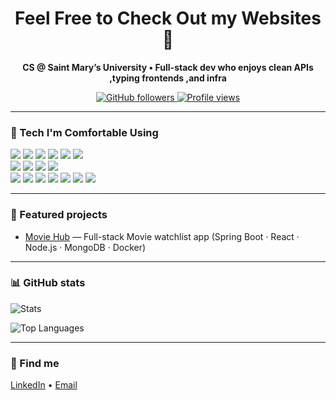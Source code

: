 <!-- Guard33 / Profile README -->

<h1 align="center">Feel Free to Check Out my Websites 👋</h1>
<p align="center">
  <b>CS @ Saint Mary’s University • Full-stack dev who enjoys clean APIs ,typing frontends ,and infra</b>
</p>

<p align="center">
  <a href="https://github.com/Guard33?tab=repositories">
    <img alt="GitHub followers" src="https://img.shields.io/github/followers/Guard33?style=for-the-badge&logo=github">
  </a>
  <a href="https://github.com/Guard33">
    <img alt="Profile views" src="https://komarev.com/ghpvc/?username=Guard33&style=for-the-badge">
  </a>
</p>

---

### 🧰 Tech I'm Comfortable Using
<p>
  <!-- Languages -->
  <img src="https://img.shields.io/badge/Java-ED8B00?style=for-the-badge&logo=openjdk&logoColor=white"/>
  <img src="https://img.shields.io/badge/JavaScript-323330?style=for-the-badge&logo=javascript&logoColor=F7DF1E"/>
  <img src="https://img.shields.io/badge/TypeScript-007ACC?style=for-the-badge&logo=typescript&logoColor=white"/>
  <img src="https://img.shields.io/badge/SQL-4479A1?style=for-the-badge"/>
  <img src="https://img.shields.io/badge/HTML5-E34F26?style=for-the-badge&logo=html5&logoColor=white"/>
  <img src="https://img.shields.io/badge/CSS3-1572B6?style=for-the-badge&logo=css3&logoColor=white"/>
  <br/>
  <!-- Frameworks / Libraries -->
  <img src="https://img.shields.io/badge/Spring%20Boot-6DB33F?style=for-the-badge&logo=springboot&logoColor=white"/>
  <img src="https://img.shields.io/badge/React-20232A?style=for-the-badge&logo=react&logoColor=61DAFB"/>
  <img src="https://img.shields.io/badge/Node.js-339933?style=for-the-badge&logo=nodedotjs&logoColor=white"/>
  <img src="https://img.shields.io/badge/Tailwind_CSS-38B2AC?style=for-the-badge&logo=tailwindcss&logoColor=white"/>
  <br/>
  <!-- Cloud / DB / Dev -->
  <img src="https://img.shields.io/badge/AWS-232F3E?style=for-the-badge&logo=amazonwebservices&logoColor=FF9900"/>
  <img src="https://img.shields.io/badge/MySQL-005C84?style=for-the-badge&logo=mysql&logoColor=white"/>
  <img src="https://img.shields.io/badge/MongoDB-4EA94B?style=for-the-badge&logo=mongodb&logoColor=white"/>
  <img src="https://img.shields.io/badge/Docker-2496ED?style=for-the-badge&logo=docker&logoColor=white"/>
  <img src="https://img.shields.io/badge/Git-F05032?style=for-the-badge&logo=git&logoColor=white"/>
  <img src="https://img.shields.io/badge/REST_APIs-6E40C9?style=for-the-badge"/>
  <img src="https://img.shields.io/badge/Agile-0A84FF?style=for-the-badge"/>
</p>

---

### 🚀 Featured projects
- <a href="https://github.com/Guard33/moviehub">Movie Hub</a> — Full-stack Movie watchlist app (Spring Boot · React · Node.js · MongoDB · Docker)


---

### 📊 GitHub stats
<p>
  <img alt="Stats" src="https://github-readme-stats.vercel.app/api?username=Guard33&show_icons=true"/>
</p>
<p>
  <img alt="Top Languages" src="https://github-readme-stats.vercel.app/api/top-langs/?username=Guard33&layout=compact"/>
</p>

---

### 🔗 Find me
<a href="https://www.linkedin.com/in/hemanth-harsha-rangaswamy-anitha-a59462313">LinkedIn</a> • <a href="mailto:hemanthhra12@gmail.com">Email</a>

